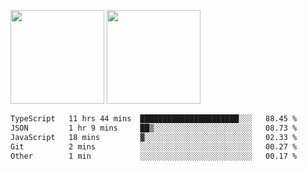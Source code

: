 <img src="https://github-readme-stats.vercel.app/api?username=Dream4ever&count_private=true&show_icons=true&theme=tokyonight" height="150" /> <img src="https://github-readme-stats.vercel.app/api/top-langs/?username=Dream4ever&count_private=true&show_icons=true&theme=tokyonight&langs_count=5&layout=compact" height="150" />

<!--START_SECTION:waka-->

```txt
TypeScript   11 hrs 44 mins  ██████████████████████░░░   88.45 %
JSON         1 hr 9 mins     ██▒░░░░░░░░░░░░░░░░░░░░░░   08.73 %
JavaScript   18 mins         ▓░░░░░░░░░░░░░░░░░░░░░░░░   02.33 %
Git          2 mins          ░░░░░░░░░░░░░░░░░░░░░░░░░   00.27 %
Other        1 min           ░░░░░░░░░░░░░░░░░░░░░░░░░   00.17 %
```

<!--END_SECTION:waka-->
